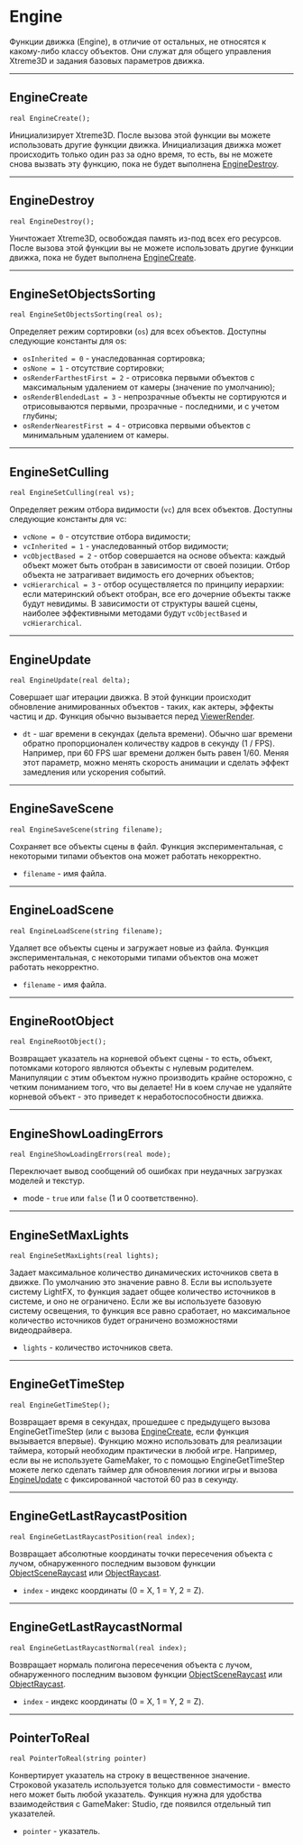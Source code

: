 # Engine

Функции движка (Engine), в отличие от остальных, не относятся к какому-либо классу объектов. Они служат для общего управления Xtreme3D и задания базовых параметров движка.

---

## EngineCreate

`real EngineCreate();`

Инициализирует Xtreme3D. После вызова этой функции вы можете использовать другие функции движка. Инициализация движка может происходить только один раз за одно время, то есть, вы не можете снова вызвать эту функцию, пока не будет выполнена [EngineDestroy](engine.html#enginedestroy).

---

## EngineDestroy

`real EngineDestroy();`

Уничтожает Xtreme3D, освобождая память из-под всех его ресурсов. После вызова этой функции вы не можете использовать другие функции движка, пока не будет выполнена [EngineCreate](engine.html#enginecreate).

---

## EngineSetObjectsSorting

`real EngineSetObjectsSorting(real os);`

Определяет режим сортировки (`os`) для всех объектов. Доступны следующие константы для os:
- `osInherited = 0` - унаследованная сортировка;
- `osNone = 1` - отсутствие сортировки;
- `osRenderFarthestFirst = 2` - отрисовка первыми объектов с максимальным удалением от камеры (значение по умолчанию);
- `osRenderBlendedLast = 3` - непрозрачные объекты не сортируются и отрисовываются первыми, прозрачные - последними, и с учетом глубины;
- `osRenderNearestFirst = 4` - отрисовка первыми объектов с минимальным удалением от камеры.

---

## EngineSetCulling

`real EngineSetCulling(real vs);`

Определяет режим отбора видимости (`vc`) для всех объектов. Доступны следующие константы для vc:
- `vcNone = 0` - отсутствие отбора видимости;
- `vcInherited = 1` - унаследованный отбор видимости;
- `vcObjectBased = 2` - отбор совершается на основе объекта: каждый объект может быть отобран в зависимости от своей позиции. Отбор объекта не затрагивает видимость его дочерних объектов;
- `vcHierarchical = 3` - отбор осуществляется по принципу иерархии: если материнский объект отобран, все его дочерние объекты также будут невидимы.
В зависимости от структуры вашей сцены, наиболее эффективными методами будут `vcObjectBased` и `vcHierarchical`.

---

## EngineUpdate

`real EngineUpdate(real delta);`

Совершает шаг итерации движка. В этой функции происходит обновление анимированных объектов - таких, как актеры, эффекты частиц и др. Функция обычно вызывается перед [ViewerRender](viewer.html#viewerrender).
- `dt` - шаг времени в секундах (дельта времени). Обычно шаг времени обратно пропорционален количеству кадров в секунду (1 / FPS). Например, при 60 FPS шаг времени должен быть равен 1/60. Меняя этот параметр, можно менять скорость анимации и сделать эффект замедления или ускорения событий.

---

## EngineSaveScene

`real EngineSaveScene(string filename);`

Сохраняет все объекты сцены в файл. Функция экспериментальная, с некоторыми типами объектов она может работать некорректно.

- `filename` - имя файла.

---

## EngineLoadScene

`real EngineLoadScene(string filename);`

Удаляет все объекты сцены и загружает новые из файла. Функция экспериментальная, с некоторыми типами объектов она может работать некорректно.

- `filename` - имя файла.

---

## EngineRootObject

`real EngineRootObject();`

Возвращает указатель на корневой объект сцены - то есть, объект, потомками которого являются объекты с нулевым родителем. Манипуляции с этим объектом нужно производить крайне осторожно, с четким пониманием того, что вы делаете! Ни в коем случае не удаляйте корневой объект - это приведет к неработоспособности движка.

---

## EngineShowLoadingErrors

`real EngineShowLoadingErrors(real mode);`

Переключает вывод сообщений об ошибках при неудачных загрузках моделей и текстур.
- mode - `true` или `false` (1 и 0 соответственно).

---

## EngineSetMaxLights

`real EngineSetMaxLights(real lights);`

Задает максимальное количество динамических источников света в движке. По умолчанию это значение равно 8. Если вы используете систему LightFX, то функция задает общее количество источников в системе, и оно не ограничено. Если же вы используете базовую систему освещения, то функция все равно сработает, но максимальное количество источников будет ограничено возможностями видеодрайвера.
- `lights` - количество источников света.

---

## EngineGetTimeStep

`real EngineGetTimeStep();`

Возвращает время в секундах, прошедшее с предыдущего вызова EngineGetTimeStep (или с вызова [EngineCreate](engine.html#enginecreate), если функция вызывается впервые). Функцию можно использовать для реализации таймера, который необходим практически в любой игре. Например, если вы не используете GameMaker, то с помощью EngineGetTimeStep можете легко сделать таймер для обновления логики игры и вызова [EngineUpdate](engine.html#engineupdate) с фиксированной частотой 60 раз в секунду.

---

## EngineGetLastRaycastPosition

`real EngineGetLastRaycastPosition(real index);`

Возвращает абсолютные координаты точки пересечения объекта с лучом, обнаруженного последним вызовом функции [ObjectSceneRaycast](engine.html#objectsceneraycast) или [ObjectRaycast](engine.html#objectraycast).
- `index` - индекс координаты (0 = X, 1 = Y, 2 = Z).

---

## EngineGetLastRaycastNormal

`real EngineGetLastRaycastNormal(real index);`

Возвращает нормаль полигона пересечения объекта с лучом, обнаруженного последним вызовом функции [ObjectSceneRaycast](engine.html#objectsceneraycast) или [ObjectRaycast](engine.html#objectraycast).
- `index` - индекс координаты (0 = X, 1 = Y, 2 = Z).

---

## PointerToReal

`real PointerToReal(string pointer)`

Конвертирует указатель на строку в вещественное значение. Строковой указатель используется только для совместимости - вместо него может быть любой указатель. Функция нужна для удобства взаимодействия с GameMaker: Studio, где появился отдельный тип указателей.
- `pointer` - указатель.
